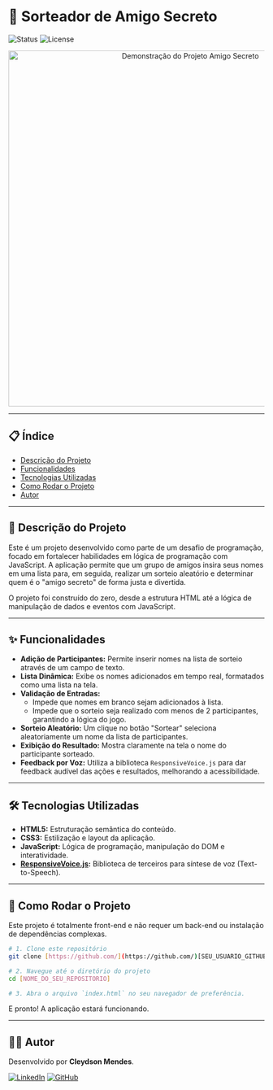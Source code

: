# 🎲 Sorteador de Amigo Secreto

![Status](https://img.shields.io/badge/status-concluído-brightgreen)
![License](https://img.shields.io/badge/license-MIT-blue)

<p align="center">
  <img src="[URL_PARA_SEU_GIF_OU_IMAGEM_DE_DEMONSTRAÇÃO]" alt="Demonstração do Projeto Amigo Secreto" width="700">
</p>

---

## 📋 Índice

* [Descrição do Projeto](#descrição-do-projeto)
* [Funcionalidades](#funcionalidades)
* [Tecnologias Utilizadas](#tecnologias-utilizadas)
* [Como Rodar o Projeto](#como-rodar-o-projeto)
* [Autor](#autor)

---

## 📖 Descrição do Projeto

Este é um projeto desenvolvido como parte de um desafio de programação, focado em fortalecer habilidades em lógica de programação com JavaScript. A aplicação permite que um grupo de amigos insira seus nomes em uma lista para, em seguida, realizar um sorteio aleatório e determinar quem é o "amigo secreto" de forma justa e divertida.

O projeto foi construído do zero, desde a estrutura HTML até a lógica de manipulação de dados e eventos com JavaScript.

---

## ✨ Funcionalidades

- **Adição de Participantes:** Permite inserir nomes na lista de sorteio através de um campo de texto.
- **Lista Dinâmica:** Exibe os nomes adicionados em tempo real, formatados como uma lista na tela.
- **Validação de Entradas:**
    - Impede que nomes em branco sejam adicionados à lista.
    - Impede que o sorteio seja realizado com menos de 2 participantes, garantindo a lógica do jogo.
- **Sorteio Aleatório:** Um clique no botão "Sortear" seleciona aleatoriamente um nome da lista de participantes.
- **Exibição do Resultado:** Mostra claramente na tela o nome do participante sorteado.
- **Feedback por Voz:** Utiliza a biblioteca `ResponsiveVoice.js` para dar feedback audível das ações e resultados, melhorando a acessibilidade.

---

## 🛠️ Tecnologias Utilizadas

- **HTML5:** Estruturação semântica do conteúdo.
- **CSS3:** Estilização e layout da aplicação.
- **JavaScript:** Lógica de programação, manipulação do DOM e interatividade.
- **[ResponsiveVoice.js](https://responsivevoice.org/):** Biblioteca de terceiros para síntese de voz (Text-to-Speech).

---

## 🚀 Como Rodar o Projeto

Este projeto é totalmente front-end e não requer um back-end ou instalação de dependências complexas.

```bash
# 1. Clone este repositório
git clone [https://github.com/](https://github.com/)[SEU_USUARIO_GITHUB]/[NOME_DO_SEU_REPOSITORIO].git

# 2. Navegue até o diretório do projeto
cd [NOME_DO_SEU_REPOSITORIO]

# 3. Abra o arquivo `index.html` no seu navegador de preferência.
```
E pronto! A aplicação estará funcionando.

---

## 👨‍💻 Autor

Desenvolvido por **Cleydson Mendes**.

[![LinkedIn](https://img.shields.io/badge/LinkedIn-0077B5?style=for-the-badge&logo=linkedin&logoColor=white)](https://www.linkedin.com/in/cleydsonmendes/)
[![GitHub](https://img.shields.io/badge/GitHub-181717?style=for-the-badge&logo=github&logoColor=white)](https://github.com/CleydsonMendes)
